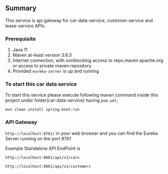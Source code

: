 ## Summary ##

This service is api gateway for car-data-service, customer-service and lease-service APIs.

### Prerequisite ###

1. Java 11
2. Maven at-least version 3.6.3 
3. Internet connection, with nonblocking access to repo.maven.apache.org or access to private maven repository
4. Provided `eureka-server` is up and running 

### To start this car data service ###

To start this service please execute following maven command inside this project under folder(car-data-service) having `pom.xml`;

`mvn clean install spring-boot:run` 

### API Gateway ###

`http://localhost:8761/` in your web browser and you can find the Eureka Server running on the port 8761

Example Standalone API EndPoint is 

`http://localhost:8081/api/v1/cars`

`http://localhost:8081/api/v1/customers`